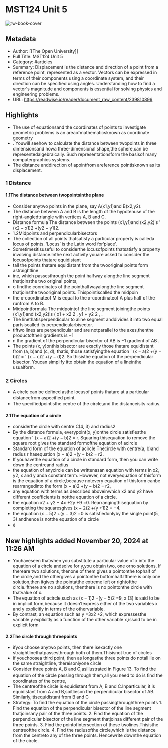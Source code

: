 # MST124 Unit 5

![rw-book-cover](https://readwise-assets.s3.amazonaws.com/media/reader/parsed_document_assets/239810896/VHQ1peRi-rQ4LNNe42rdIJLq9frXIk8Ekp9-I9MQZ3s-cove_px6yJyH.png)

## Metadata
- Author: [[The Open University]]
- Full Title: MST124 Unit 5
- Category: #articles
- Summary: Displacement is the distance and direction of a point from a reference point, represented as a vector. Vectors can be expressed in terms of their components using a coordinate system, and their direction can be specified using angles. Understanding how to find a vector's magnitude and components is essential for solving physics and engineering problems.
- URL: https://readwise.io/reader/document_raw_content/239810896

## Highlights
- The use of equationsand the coordinates of points to investigate geometric problems is an areaofmathematicsknown as coordinate geometry
- . Youwill seehow to calculate the distance between twopoints in three dimensionsand howa three-dimensional shape,the sphere,can be representedalgebraically. Such representationsform the basisof many computergraphics systems.
- The distance anddirection of apointfrom areference pointisknown as its displacement.
### 1 Distance
#### 1.1The distance between twopointsinthe plane
- Consider anytwo points in the plane, say A(x1,y1)and B(x2,y2).
- The distance between A and B is the length of the hypotenuse of the right-angledtriangle with vertices A, B and C.
- Distance formula The distance between the points (x1,y1)and (x2,y2)is ' (x2 − x1)2 +(y2 − y1)2.
- 1.2Midpoints and perpendicularbisectors
- The collection of all points thatsatisfy a particular property is calleda locus of points. ‘Locus’ is the Latin word for‘place’.
- Sometimesitisuseful to considerthe locusofpoints thatsatisfy a property involving distance.Inthe next activity youare asked to consider the locusofpoints thatare equidistant
- tall the points thatare equidistant from the twooriginal points form astraightline
- ine, which passesthrough the point halfway alongthe line segment thatjoinsthe two original points,
- o ﬁndthe coordinates of the pointhalfwayalongthe line segment thatjoinsthe twooriginal points. Thispointiscalled the midpoin
- the x-coordinateof M is equal to the x-coordinateof A plus half of the runfrom A to B.
- Midpointformula The midpointof the line segment joiningthe points (x1,y1)and (x2,y2)is ( x1 + x2 2 , y1 + y2 2 , .
- The linethatisperpendicular to aline segment anddivides it into two equal partsiscalled its perpendicularbisector.
- tiftwo lines are perpendicular and are notparallel to the axes,thenthe productoftheir gradients is −1
- n the gradient of the perpendicular bisector of AB is −1 gradient of AB .
- The points (x, y)onthis bisector are exactly those thatare equidistant from (a, b)and (c, d); thatis, those satisfyingthe equation ' (x − a)2 +(y − b)2 = ' (x − c)2 +(y − d)2.
  So thisisthe equation of the perpendicular bisector. Youcan simplify itto obtain the equation of a lineinthe usualform.
### 2 Circles
- A circle can be deﬁned asthe locusof points thatare at a particular distancefrom aspeciﬁed point.
- The speciﬁedpointisthe centre of the circle,and the distanceisits radius.
#### 2.1The equation of a circle
- considerthe circle with centre C(4, 3) and radius2
- By the distance formula, everypoint(x, y)onthe circle satisﬁesthe equation ' (x − a)2 +(y − b)2 = r.
  Squaring thisequation to remove the square root gives the standard formofthe equation of acircle
- Standard form of the equation of acircle Thecircle with centre(a, b)and radius r hasequation (x − a)2 +(y − b)2 = r2.
- If youhavethe equation of a circle in standard form, then you can write down the centreand radius
- the equation of anycircle can be writtenasan equation with terms in x2, y2, x and y anda constant term. However, not everyequation of thisform is the equation of a circle,because notevery equation of thisform canbe rearrangedinto the form (x − a)2 +(y − b)2 = r2,
- any equation with terms as described aboveinwhich x2 and y2 have diﬀerent coeﬃcients is notthe equation of a circle.
- the equation x2 + y2 − 4x +2y +9 =0. Rearrangingthisequation by completing the squaresgives (x − 2)2 +(y +1)2 = −4.
- the equation (x − 5)2 +(y − 3)2 =0 is satisﬁedonlyby the single point(5, 3) andhence is notthe equation of a circle
- e
## New highlights added November 20, 2024 at 11:26 AM
- Youhaveseen thatwhen you substitute a particular value of x into the equation of a circle andsolve for y,you obtain two, one orno solutions. If thereare two solutions, thenone of them gives a pointonthe tophalf of the circle,and the othergives a pointonthe bottomhalf.Ifthere is only one solution,then itgives the pointatthe extreme left or rightofthe circle.Ifthere are no solutions, thenthere is no pointonthe circle with thatvalue of x.
- The equation of acircle,such as (x − 1)2 +(y − 5)2 =9, x (3) is said to be in implicit form,because it doesn’texpress either of the two variables x and y explicitly in terms of the othervariable.
- By contrast, an equation such as y =3x2 +2, which expressesthe variable y explicitly as a function of the other variable x,issaid to be in explicit form
#### 2.2The circle through threepoints
- ifyou choose anytwo points, then there isexactly one straightlinethatpassesthrough both of them.Thisisnot true of circles
- if youchoosea third point, then as longasthe three points do notall lie on the same straightline, thereisonlyone circle
- Consider three points A, B and C,asillustrated in Figure 13. To ﬁnd the equation of the circle passing through them,all you need to do is ﬁnd the coordinates of the centre,
- The centreofthe circle is equidistant from A, B and C.Inparticular, it is equidistant from A and B,soitlieson the perpendicular bisector of AB.
  Similarly,itisequidistant from B and C
- Strategy: To ﬁnd the equation of the circle passingthroughthree points 1. Find the equation of the perpendicular bisector of the line segment thatjoinsany pair of the three points.
  2. Find the equation of the perpendicular bisector of the line segment thatjoinsa diﬀerent pair of the three points.
  3. Find the pointofintersection of these twolines.Thisisthe centreofthe circle.
  4. Find the radiusofthe circle,which is the distance from the centreto any of the three points.
  Hencewrite downthe equation of the circle.
